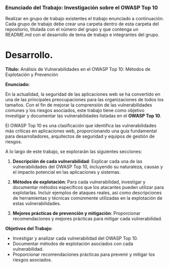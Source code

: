 ### Enunciado del Trabajo: Investigación sobre el OWASP Top 10

Realizar  en grupo de trabajo existentes el trabajo enunciado a continuación.
Cada  grupo de trabajo debe crear una carpeta dentro de esta carpeta del repositorio, titulada con el número del grupo y que contenga un README.md con el desarrollo de tema de trabajo e integrantes del grupo.


# Desarrollo.

**Título:** Análisis de Vulnerabilidades en el OWASP Top 10: Métodos de Explotación y Prevención

**Enunciado:**

En la actualidad, la seguridad de las aplicaciones web se ha convertido en una de las principales preocupaciones para las organizaciones de todos los tamaños. Con el fin de mejorar la comprensión de las vulnerabilidades comunes y los riesgos asociados, este trabajo tiene como objetivo investigar y documentar las vulnerabilidades listadas en el **OWASP Top 10**. 

El OWASP Top 10 es una clasificación que identifica las vulnerabilidades más críticas en aplicaciones web, proporcionando una guía fundamental para desarrolladores, arquitectos de seguridad y equipos de gestión de riesgos. 

A lo largo de este trabajo, se explorarán las siguientes secciones:

1. **Descripción de cada vulnerabilidad**: Explicar cada una de las vulnerabilidades del OWASP Top 10, incluyendo su naturaleza, causas y el impacto potencial en las aplicaciones y sistemas.

2. **Métodos de explotación**: Para cada vulnerabilidad, investigar y documentar métodos específicos que los atacantes pueden utilizar para explotarlas. Incluir ejemplos de ataques reales, así como descripciones de herramientas y técnicas comúnmente utilizadas en la explotación de estas vulnerabilidades.

3. **Mejores prácticas de prevención y mitigación**: Proporcionar recomendaciones y mejores prácticas para mitigar cada vulnerabilidad. 

**Objetivos del Trabajo:**
- Investigar y analizar cada vulnerabilidad del OWASP Top 10.
- Documentar métodos de explotación asociados con cada vulnerabilidad.
- Proporcionar recomendaciones prácticas para prevenir y mitigar los riesgos asociados.

